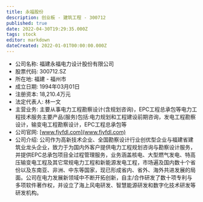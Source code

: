```yaml
---
title: 永福股份
description: 创业板 - 建筑工程 - 300712
published: true
date: 2022-04-30T19:29:35.000Z
tags: stock
editor: markdown
dateCreated: 2022-01-01T00:00:00.000Z
---
```


- 公司名称: 福建永福电力设计股份有限公司
- 股票代码: 300712.SZ
- 所在地: 福建 - 福州市
- 成立日期: 1994年03月01日
- 注册资本: 18,210.4万元
- 法定代表人: 林一文
- 主营业务: 主要从事电力工程勘察设计(含规划咨询)，EPC工程总承包等电力工程技术服务主要产品(服务)包括:电力规划和工程建设前期咨询，发电工程勘察设计，输变电工程勘察设计，EPC工程总承包等
- 公司官网: [www.fjyfdl.com](www.fjyfdl.com)
- 公司介绍: 公司作为高新技术企业、全国勘察设计行业创优型企业与福建省建筑业龙头企业，致力于为国内外客户提供电力工程规划咨询与勘察设计服务，并提供EPC总承包项目全过程管理服务，业务涵盖核电、大型燃气发电、特高压输变电工程及其它常规电力工程和新能源发电工程，市场遍及国内数十个省份以及东南亚、非洲、中东等国家，现已形成省内、省外、海外共进发展的局面。公司在电力发展新领域中不断开拓创新，自主/合作研发了数十项专利与多项软件著作权，并设立了海上风电研发、智慧能源研发和数字化技术研发等研发机构。


